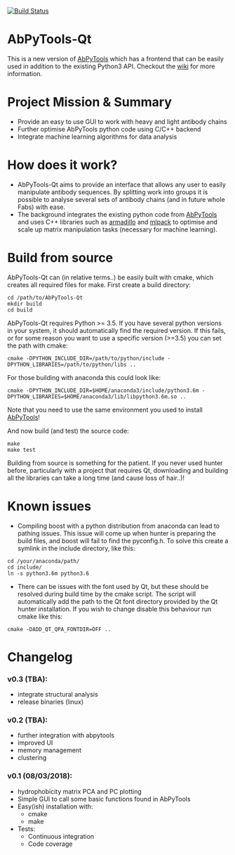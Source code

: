 [![Build Status](https://travis-ci.org/gf712/AbPyTools-Qt.svg?branch=master)](https://travis-ci.org/gf712/AbPyTools-Qt)

AbPyTools-Qt
============

This is a new version of [AbPyTools](https://github.com/gf712/AbPyTools) which has a frontend that can be easily used in addition to the existing Python3 API. Checkout the [wiki](https://github.com/gf712/AbPyTools-Qt/wiki) for more information.

Project Mission & Summary
=========================
- Provide an easy to use GUI to work with heavy and light antibody chains
- Further optimise AbPyTools python code using C/C++ backend
- Integrate machine learning algorithms for data analysis

How does it work?
=================
- AbPyTools-Qt aims to provide an interface that allows any user to easily manipulate antibody sequences. By splitting work into groups it is possible to analyse several sets of antibody chains (and in future whole Fabs) with ease.
- The background integrates the existing python code from [AbPyTools](https://github.com/gf712/AbPyTools) and uses C++ libraries such as [armadillo](http://arma.sourceforge.net/) and [mlpack](https://www.mlpack.org/) to optimise and scale up matrix manipulation tasks (necessary for machine learning).

Build from source
=================
AbPyTools-Qt can (in relative terms..) be easily built with cmake, which creates all required files for make.
First create a build directory:
```
cd /path/to/AbPyTools-Qt
mkdir build
cd build
```

AbPyTools-Qt requires Python >= 3.5. If you have several python versions in your system, it should automatically find the required version.
If this fails, or for some reason you want to use a specific version (>=3.5) you can set the path with cmake:
```
cmake -DPYTHON_INCLUDE_DIR=/path/to/python/include -DPYTHON_LIBRARIES=/path/to/python/libs ..
```
For those building with anaconda this could look like:
```
cmake -DPYTHON_INCLUDE_DIR=$HOME/anaconda3/include/python3.6m -DPYTHON_LIBRARIES=$HOME/anaconda3/lib/libpython3.6m.so ..
```

Note that you need to use the same environment you used to install [AbPyTools](https://github.com/gf712/AbPyTools)!

And now build (and test) the source code:

```
make
make test
```

Building from source is something for the patient. If you never used hunter before, particularly with a project that 
requires Qt, downloading and building all the libraries can take a long time (and cause loss of hair..)!

Known issues
============
- Compiling boost with a python distribution from anaconda can lead to pathing issues. This issue will come up when 
hunter is preparing the build files, and boost will fail to find the pyconfig.h. To solve this create a symlink
in the include directory, like this:
```
cd /your/anaconda/path/
cd include/
ln -s python3.6m python3.6
```

- There can be issues with the font used by Qt, but these should be resolved during build time by the cmake script.
The script will automatically add the path to the Qt font directory provided by the Qt hunter installation. If you wish
to change disable this behaviour run cmake like this:

`cmake -DADD_QT_QPA_FONTDIR=OFF ..`

Changelog
=========
### v0.3 (TBA):
- integrate structural analysis
- release binaries (linux)

### v0.2 (TBA):
- further integration with abpytools
- improved UI
- memory management
- clustering

### v0.1 (08/03/2018):
- hydrophobicity matrix PCA and PC plotting
- Simple GUI to call some basic functions found in AbPyTools
- Easy(ish) installation with:
    - cmake
    - make
- Tests:
    - Continuous integration 
    - Code coverage